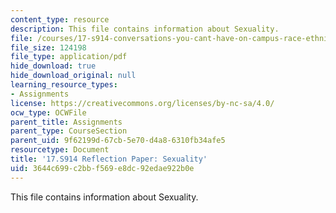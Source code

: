 ```yaml
---
content_type: resource
description: This file contains information about Sexuality.
file: /courses/17-s914-conversations-you-cant-have-on-campus-race-ethnicity-gender-and-identity-spring-2012/3644c699c2bbf569e8dc92edae922b0e_MIT17_S914S12_sexuality4.pdf
file_size: 124198
file_type: application/pdf
hide_download: true
hide_download_original: null
learning_resource_types:
- Assignments
license: https://creativecommons.org/licenses/by-nc-sa/4.0/
ocw_type: OCWFile
parent_title: Assignments
parent_type: CourseSection
parent_uid: 9f62199d-67cb-5e70-d4a8-6310fb34afe5
resourcetype: Document
title: '17.S914 Reflection Paper: Sexuality'
uid: 3644c699-c2bb-f569-e8dc-92edae922b0e
---
```

This file contains information about Sexuality.